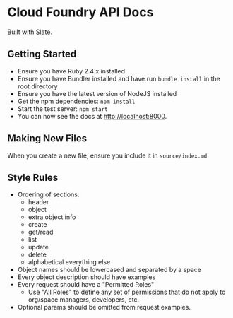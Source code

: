 Cloud Foundry API Docs
======================

Built with [Slate](http://tripit.github.io/slate).

Getting Started
---------------

- Ensure you have Ruby 2.4.x installed
- Ensure you have Bundler installed and have run `bundle install` in the root directory
- Ensure you have the latest version of NodeJS installed
- Get the npm dependencies: `npm install`
- Start the test server: `npm start`
- You can now see the docs at <http://localhost:8000>.

Making New Files
----------------

When you create a new file, ensure you include it in `source/index.md`

Style Rules
-----------
- Ordering of sections:
  - header
  - object
  - extra object info
  - create
  - get/read
  - list
  - update
  - delete
  - alphabetical everything else
- Object names should be lowercased and separated by a space
- Every object description should have examples
- Every request should have a "Permitted Roles"
  - Use "All Roles" to define any set of permissions that do not apply to org/space managers, developers, etc.
- Optional params should be omitted from request examples.
